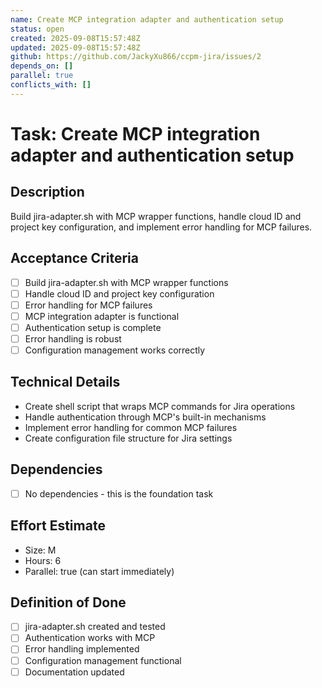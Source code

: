 ```yaml
---
name: Create MCP integration adapter and authentication setup
status: open
created: 2025-09-08T15:57:48Z
updated: 2025-09-08T15:57:48Z
github: https://github.com/JackyXu866/ccpm-jira/issues/2
depends_on: []
parallel: true
conflicts_with: []
---
```


# Task: Create MCP integration adapter and authentication setup

## Description
Build jira-adapter.sh with MCP wrapper functions, handle cloud ID and project key configuration, and implement error handling for MCP failures.

## Acceptance Criteria
- [ ] Build jira-adapter.sh with MCP wrapper functions
- [ ] Handle cloud ID and project key configuration
- [ ] Error handling for MCP failures
- [ ] MCP integration adapter is functional
- [ ] Authentication setup is complete
- [ ] Error handling is robust
- [ ] Configuration management works correctly

## Technical Details
- Create shell script that wraps MCP commands for Jira operations
- Handle authentication through MCP's built-in mechanisms
- Implement error handling for common MCP failures
- Create configuration file structure for Jira settings

## Dependencies
- [ ] No dependencies - this is the foundation task

## Effort Estimate
- Size: M
- Hours: 6
- Parallel: true (can start immediately)

## Definition of Done
- [ ] jira-adapter.sh created and tested
- [ ] Authentication works with MCP
- [ ] Error handling implemented
- [ ] Configuration management functional
- [ ] Documentation updated